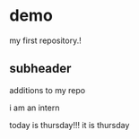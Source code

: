 # demo 
 
my first repository.!

## subheader 
 
additions to my repo

i am an intern

today is thursday!!!
it is thursday

